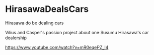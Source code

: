 # HirasawaDealsCars
Hirasawa do be dealing cars

Vilius and Casper's passion project about one Susumu Hirasawa's car dealership

https://www.youtube.com/watch?v=mR0eqePZ_l4
